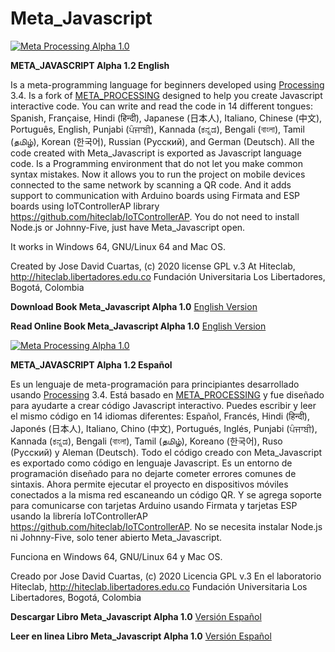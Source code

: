 # Meta_Javascript
[![Meta Processing Alpha 1.0](https://img.youtube.com/vi/bj78B7jIkTU/0.jpg)](https://youtu.be/bj78B7jIkTU "Meta Processing Alpha 1.0")

**META_JAVASCRIPT Alpha 1.2 English**

Is a meta-programming language for beginners developed using [Processing](https://processing.org/) 3.4. 
Is a fork of [META_PROCESSING](https://github.com/hiteclab/Meta_Processing) designed to help you create Javascript interactive code.
You can write and read the code in 14 different tongues: Spanish, Française, Hindi (हिन्दी), Japanese (日本人), Italiano, Chinese (中文), Português, English, Punjabi (ਪੰਜਾਬੀ), Kannada (ಕನ್ನಡ), Bengali (বাংলা), Tamil (தமிழ்), Korean (한국어), Russian (Pусский), and German (Deutsch). All the code created with Meta_Javascript is exported as Javascript language code. Is a Programming environment that do not let you make common syntax mistakes. Now it allows you to run the project on mobile devices connected to the same network by scanning a QR code. And it adds support to communication with Arduino boards using Firmata and ESP boards using IoTControllerAP library https://github.com/hiteclab/IoTControllerAP. You do not need to install Node.js or Johnny-Five, just have Meta_Javascript open. 

It works in Windows 64, GNU/Linux 64 and Mac OS.

Created by Jose David Cuartas, (c) 2020 
license GPL v.3
At Hiteclab, http://hiteclab.libertadores.edu.co
Fundación Universitaria Los Libertadores, Bogotá, Colombia

**Download Book Meta_Javascript Alpha 1.0**
[English Version](https://github.com/hiteclab/Meta_Javascript/raw/master/MetajavascriptENG.pdf)

**Read Online Book Meta_Javascript Alpha 1.0**
[English Version](https://github.com/hiteclab/Meta_Javascript/blob/master/MetajavascriptENG.pdf)

[![Meta Processing Alpha 1.0](https://img.youtube.com/vi/bj78B7jIkTU/0.jpg)](https://www.youtube.com/watch?v=d6UnVuAlSkA&feature=youtu.be "Meta Processing Alpha 1.0")

**META_JAVASCRIPT Alpha 1.2 Español**
 
Es un lenguaje de meta-programación para principiantes desarrollado usando [Processing](https://processing.org/) 3.4.
Está basado en [META_PROCESSING](https://github.com/hiteclab/Meta_Processing) y fue diseñado para ayudarte a crear código Javascript interactivo.
Puedes escribir y leer el mismo código en 14 idiomas diferentes: Español, Francés, Hindi (हिन्दी), Japonés (日本人), Italiano, Chino (中文), Portugués, Inglés, Punjabi (ਪੰਜਾਬੀ), Kannada (ಕನ್ನಡ), Bengali (বাংলা), Tamil (தமிழ்), Koreano (한국어), Ruso (Pусский) y Aleman (Deutsch). Todo el código creado con Meta_Javascript es exportado como código en lenguaje Javascript. Es un entorno de programación diseñado para no dejarte cometer errores comunes de sintaxis. Ahora permite ejecutar el proyecto en dispositivos móviles conectados a la misma red escaneando un código QR. Y se agrega soporte para comunicarse con tarjetas Arduino usando Firmata y tarjetas ESP usando la librería IoTControllerAP https://github.com/hiteclab/IoTControllerAP. No se necesita instalar Node.js ni Johnny-Five, solo tener abierto Meta_Javascript.

Funciona en Windows 64, GNU/Linux 64 y Mac OS.

Creado por Jose David Cuartas, (c) 2020 
Licencia  GPL v.3
En el laboratorio Hiteclab, http://hiteclab.libertadores.edu.co
Fundación Universitaria Los Libertadores, Bogotá, Colombia

**Descargar Libro Meta_Javascript Alpha 1.0**
[Versión Español](https://github.com/hiteclab/Meta_Javascript/raw/master/MetajavascriptESP.pdf)

**Leer en linea Libro Meta_Javascript Alpha 1.0**
[Versión Español](https://github.com/hiteclab/Meta_Javascript/blob/master/MetajavascriptESP.pdf)
